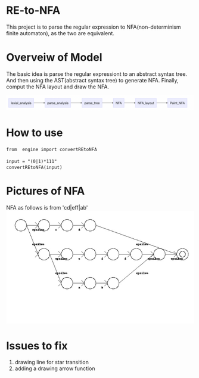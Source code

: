 # RE-to-NFA
This project is to parse the regular expression to NFA(non-determinism finite automaton), as the two are equivalent. 

# Overveiw of Model
The basic idea is parse the regular expressiont to an abstract syntax tree. And then using the AST(abstract syntax tree) to generate NFA. Finally, comput the NFA layout and draw the NFA. 

![image](https://github.com/wenbinhuang9/RE-to-NFA/blob/master/flow.png)


# How to use
```
from  engine import convertREtoNFA

input = "(0|1)*111"
convertREtoNFA(input)
```

# Pictures of NFA
NFA as follows is from 'cd|eff|ab'
![image](https://github.com/wenbinhuang9/RE-to-NFA/blob/master/new_nfa_draw.jpg)

# Issues to fix

1. drawing line for star transition
2. adding a drawing arrow function

